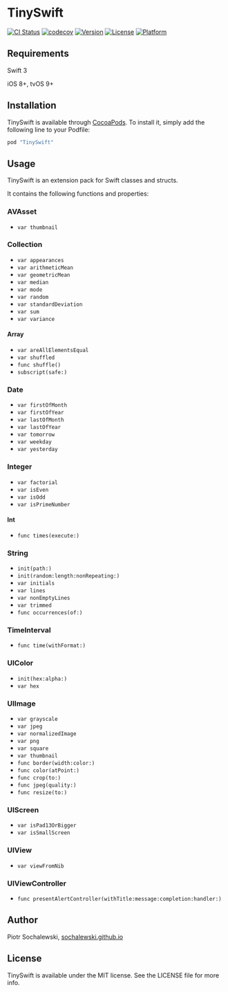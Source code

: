 # TinySwift

[![CI Status](http://img.shields.io/travis/sochalewski/TinySwift.svg?style=flat)](https://travis-ci.org/sochalewski/TinySwift)
[![codecov](https://codecov.io/gh/sochalewski/TinySwift/branch/master/graph/badge.svg)](https://codecov.io/gh/sochalewski/TinySwift)
[![Version](https://img.shields.io/cocoapods/v/TinySwift.svg?style=flat)](http://cocoapods.org/pods/TinySwift)
[![License](https://img.shields.io/cocoapods/l/TinySwift.svg?style=flat)](http://cocoapods.org/pods/TinySwift)
[![Platform](https://img.shields.io/cocoapods/p/TinySwift.svg?style=flat)](http://cocoapods.org/pods/TinySwift)

## Requirements

Swift 3

iOS 8+, tvOS 9+

## Installation

TinySwift is available through [CocoaPods](http://cocoapods.org). To install
it, simply add the following line to your Podfile:

```ruby
pod "TinySwift"
```

## Usage

TinySwift is an extension pack for Swift classes and structs.

It contains the following functions and properties:

### AVAsset

* `var thumbnail`

### Collection

* `var appearances`
* `var arithmeticMean`
* `var geometricMean`
* `var median`
* `var mode`
* `var random`
* `var standardDeviation`
* `var sum`
* `var variance`

#### Array

* `var areAllElementsEqual`
* `var shuffled`
* `func shuffle()`
* `subscript(safe:)`

### Date

* `var firstOfMonth`
* `var firstOfYear`
* `var lastOfMonth`
* `var lastOfYear`
* `var tomorrow`
* `var weekday`
* `var yesterday`

### Integer

* `var factorial`
* `var isEven`
* `var isOdd`
* `var isPrimeNumber`

#### Int

* `func times(execute:)`

### String

* `init(path:)`
* `init(random:length:nonRepeating:)`
* `var initials`
* `var lines`
* `var nonEmptyLines`
* `var trimmed`
* `func occurrences(of:)`

### TimeInterval

* `func time(withFormat:)`

### UIColor

* `init(hex:alpha:)`
* `var hex`

### UIImage

* `var grayscale`
* `var jpeg`
* `var normalizedImage`
* `var png`
* `var square`
* `var thumbnail`
* `func border(width:color:)`
* `func color(atPoint:)`
* `func crop(to:)`
* `func jpeg(quality:)`
* `func resize(to:)`

### UIScreen

* `var isPad13OrBigger`
* `var isSmallScreen`

### UIView

* `var viewFromNib`

### UIViewController

* `func presentAlertController(withTitle:message:completion:handler:)`

## Author

Piotr Sochalewski, <a href="http://sochalewski.github.io/">sochalewski.github.io</a>

## License

TinySwift is available under the MIT license. See the LICENSE file for more info.
